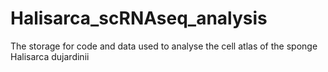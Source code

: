 # Halisarca_scRNAseq_analysis
The storage for code and data used to analyse the cell atlas of the sponge Halisarca dujardinii
